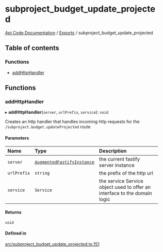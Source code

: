 # subproject\_budget\_update\_projected
 
[Api Code Documentation](../README.md) / [Exports](../modules.md) / subproject\_budget\_update\_projected

## Table of contents

### Functions

- [addHttpHandler](subproject_budget_update_projected.md#addhttphandler)

## Functions

### addHttpHandler

▸ **addHttpHandler**(`server`, `urlPrefix`, `service`): `void`

Creates an http handler that handles incoming http requests for the `/subproject.budget.updateProjected` route

#### Parameters

| Name | Type | Description |
| :------ | :------ | :------ |
| `server` | [`AugmentedFastifyInstance`](../interfaces/types.AugmentedFastifyInstance.md) | the current fastify server instance |
| `urlPrefix` | `string` | the prefix of the http url |
| `service` | `Service` | the service Service object used to offer an interface to the domain logic |

#### Returns

`void`

#### Defined in

[src/subproject_budget_update_projected.ts:151](https://github.com/openkfw/TruBudget/blob/2e83742/api/src/subproject_budget_update_projected.ts#L151)
